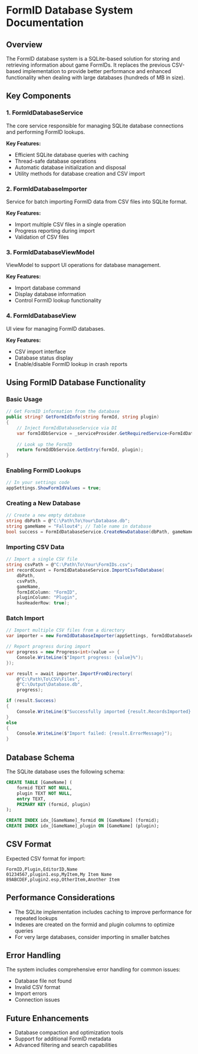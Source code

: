 # FormID Database System Documentation

## Overview

The FormID database system is a SQLite-based solution for storing and retrieving information about game FormIDs. It replaces the previous CSV-based implementation to provide better performance and enhanced functionality when dealing with large databases (hundreds of MB in size).

## Key Components

### 1. FormIdDatabaseService

The core service responsible for managing SQLite database connections and performing FormID lookups.

**Key Features:**
- Efficient SQLite database queries with caching
- Thread-safe database operations
- Automatic database initialization and disposal
- Utility methods for database creation and CSV import

### 2. FormIdDatabaseImporter

Service for batch importing FormID data from CSV files into SQLite format.

**Key Features:**
- Import multiple CSV files in a single operation
- Progress reporting during import
- Validation of CSV files

### 3. FormIdDatabaseViewModel

ViewModel to support UI operations for database management.

**Key Features:**
- Import database command
- Display database information
- Control FormID lookup functionality

### 4. FormIdDatabaseView

UI view for managing FormID databases.

**Key Features:**
- CSV import interface
- Database status display
- Enable/disable FormID lookup in crash reports

## Using FormID Database Functionality

### Basic Usage

```csharp
// Get FormID information from the database
public string? GetFormIdInfo(string formId, string plugin)
{
    // Inject FormIdDatabaseService via DI
    var formIdDbService = _serviceProvider.GetRequiredService<FormIdDatabaseService>();
    
    // Look up the FormID
    return formIdDbService.GetEntry(formId, plugin);
}
```

### Enabling FormID Lookups

```csharp
// In your settings code
appSettings.ShowFormIdValues = true;
```

### Creating a New Database

```csharp
// Create a new empty database
string dbPath = @"C:\Path\To\Your\Database.db";
string gameName = "Fallout4"; // Table name in database
bool success = FormIdDatabaseService.CreateNewDatabase(dbPath, gameName);
```

### Importing CSV Data

```csharp
// Import a single CSV file
string csvPath = @"C:\Path\To\Your\FormIDs.csv";
int recordCount = FormIdDatabaseService.ImportCsvToDatabase(
    dbPath, 
    csvPath, 
    gameName, 
    formIdColumn: "FormID",
    pluginColumn: "Plugin",
    hasHeaderRow: true);
```

### Batch Import

```csharp
// Import multiple CSV files from a directory
var importer = new FormIdDatabaseImporter(appSettings, formIdDatabaseService);

// Report progress during import
var progress = new Progress<int>(value => {
    Console.WriteLine($"Import progress: {value}%");
});

var result = await importer.ImportFromDirectory(
    @"C:\Path\To\CSV\Files", 
    @"C:\Output\Database.db",
    progress);

if (result.Success)
{
    Console.WriteLine($"Successfully imported {result.RecordsImported} records");
}
else
{
    Console.WriteLine($"Import failed: {result.ErrorMessage}");
}
```

## Database Schema

The SQLite database uses the following schema:

```sql
CREATE TABLE [GameName] (
    formid TEXT NOT NULL,
    plugin TEXT NOT NULL,
    entry TEXT,
    PRIMARY KEY (formid, plugin)
);

CREATE INDEX idx_[GameName]_formid ON [GameName] (formid);
CREATE INDEX idx_[GameName]_plugin ON [GameName] (plugin);
```

## CSV Format

Expected CSV format for import:

```
FormID,Plugin,EditorID,Name
01234567,plugin1.esp,MyItem,My Item Name
89ABCDEF,plugin2.esp,OtherItem,Another Item
```

## Performance Considerations

- The SQLite implementation includes caching to improve performance for repeated lookups
- Indexes are created on the formid and plugin columns to optimize queries
- For very large databases, consider importing in smaller batches

## Error Handling

The system includes comprehensive error handling for common issues:

- Database file not found
- Invalid CSV format
- Import errors
- Connection issues

## Future Enhancements

- Database compaction and optimization tools
- Support for additional FormID metadata
- Advanced filtering and search capabilities
